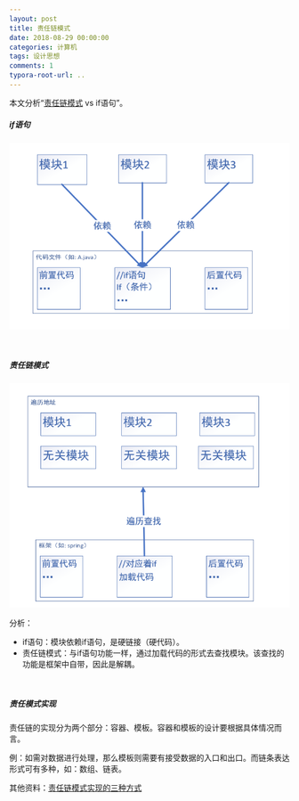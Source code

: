 ```yaml
---
layout: post
title: 责任链模式
date: 2018-08-29 00:00:00
categories: 计算机
tags: 设计思想
comments: 1
typora-root-url: ..
---
```




本文分析“[责任链模式](http://www.runoob.com/design-pattern/chain-of-responsibility-pattern.html) vs if语句”。

##### if语句

![1541994387297](/assets/blog_res/1541993038355.png)

<br>

##### 责任链模式

![1541994419346](/assets/blog_res/1541994419346.png)

分析：

- if语句：模块依赖if语句，是硬链接（硬代码）。
- 责任链模式：与if语句功能一样，通过加载代码的形式去查找模块。该查找的功能是框架中自带，因此是解耦。

<br>

##### 责任模式实现

责任链的实现分为两个部分：容器、模板。容器和模板的设计要根据具体情况而言。

例：如需对数据进行处理，那么模板则需要有接受数据的入口和出口。而链条表达形式可有多种，如：数组、链表。



其他资料：[责任链模式实现的三种方式](https://www.cnblogs.com/lizo/p/7503862.html)

